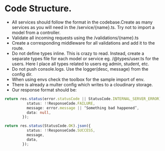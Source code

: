 # Code Structure.
- All services should follow the format in the codebase.Create as many services as you will need in the /service/{name}.ts. Try not to import a model from a controller.
- Validate all incoming requests using the /validations/{name}.ts
- Create a corresponding middleware for all validations and add it to the route.
- Do not define types inline. This is crazy to read. Instead, create a separate types file for each model or service eg. /@types/user.ts for the users. Here I place all types related to users eg admin, student, etc.
- Do not push console.logs. Use the logger(desc, message) from the config dir.
- When using envs check the toolbox for the sample import of env.
- There is already a multer config which writes to a cloudinary storage.
- Our response format should be:

```typescript
return res.status(error.statusCode || StatusCode.INTERNAL_SERVER_ERROR).json({
          status: !!ResponseCode.FAILURE,
          message: error.message || ‘Something bad happened’,
          data: null,
        });
```
```typescript
return res.status(StatusCode.OK).json({
          status: !!ResponseCode.SUCCESS,
          message,
          data,
        });

```
